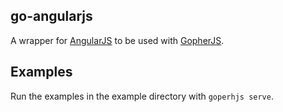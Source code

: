 go-angularjs
------------
A wrapper for [AngularJS](http://angularjs.org) to be used with [GopherJS](https://github.com/gopherjs/gopherjs).


## Examples
Run the examples in the example directory with `goperhjs serve`.
